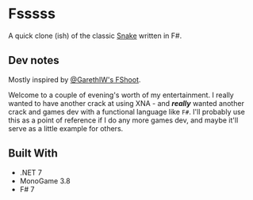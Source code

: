 # Fsssss

A quick clone (ish) of the classic [Snake](http://en.wikipedia.org/wiki/Snake_(video_game)) written in F#.

## Dev notes

Mostly inspired by [@GarethIW's FShoot](http://www.garethpw.co.uk/2013/06/1gam-june-fshoot.html).

Welcome to a couple of evening's worth of my entertainment. I really wanted to have another crack at using XNA - and ***really*** wanted another crack and games dev with a functional language like `F#`. I'll probably use this as a point of reference if I do any more games dev, and maybe it'll serve as a little example for others.

## Built With

* .NET 7
* MonoGame 3.8
* F# 7